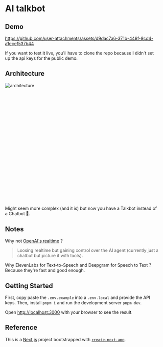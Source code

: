 # AI talkbot

## Demo

https://github.com/user-attachments/assets/d9dac7a6-371b-449f-8cd4-a1ecef537b44

If you want to test it live, you'll have to clone the repo because I didn't set up the api keys for the public demo.

## Architecture

![architecture](https://github.com/user-attachments/assets/16bbb82e-3f0f-4e47-bf17-c71145529f97)<svg version="1.1" xmlns="http://www.w3.org/2000/svg" viewBox="0 0 1106.0765563852765 813.449077960383" width="2212.153112770553" height="1626.898155920766"><!-- svg-source:excalidraw --><metadata></metadata><defs>

Might seem more complex (and it is) but now you have a Talkbot instead of a Chatbot 🎉.

## Notes

Why not [OpenAI's realtime](https://platform.openai.com/docs/guides/realtime) ?
> Loosing realtime but gaining control over the AI agent (currently just a chatbot but picture it with tools).

Why ElevenLabs for Text-to-Speech and Deepgram for Speech to Text ? Because they're fast and good enough.

## Getting Started

First, copy paste the `.env.example` into a `.env.local` and provide the API keys.
Then, install `pnpm i` and run the development server `pnpm dev`.

Open [http://localhost:3000](http://localhost:3000) with your browser to see the result.

## Reference

This is a [Next.js](https://nextjs.org) project bootstrapped with [`create-next-app`](https://nextjs.org/docs/app/api-reference/cli/create-next-app).
